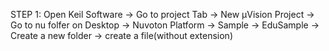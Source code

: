 STEP 1:
Open Keil Software -> Go to project Tab -> New μVision Project -> Go to nu folfer on Desktop -> Nuvoton Platform -> Sample -> EduSample -> Create a new folder -> create a file(without extension)
